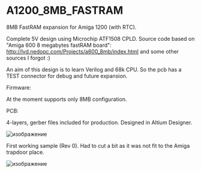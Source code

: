 # A1200_8MB_FASTRAM

8MB FastRAM expansion for Amiga 1200 (with RTC).

Complete 5V design using Microchip ATF1508 CPLD.
Source code based on "Amiga 600 8 megabytes fastRAM board": http://lvd.nedopc.com/Projects/a600_8mb/index.html and some other sources I forgot :)

An aim of this design is to learn Verilog and 68k CPU. So the pcb has a TEST connector for debug and future expansion.

Firmware:

At the moment supports only 8MB configuration.


PCB:

4-layers, gerber files included for production. Designed in Altium Designer.

![изображение](https://user-images.githubusercontent.com/81614352/143093321-a98c7f1c-e393-42e7-b37e-cb9f996d0e7c.png)


First working sample (Rev 0). Had to cut a bit as it was not fit to the Amiga trapdoor place.

![изображение](https://user-images.githubusercontent.com/81614352/143570562-13b7ab25-e2c9-43bb-961f-28bec9fde4e3.png)

